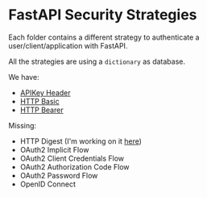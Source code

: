 # FastAPI Security Strategies

Each folder contains a different strategy to authenticate a user/client/application with FastAPI.

All the strategies are using a `dictionary` as database.

We have:

* [APIKey Header](api_key)
* [HTTP Basic](http_basic)
* [HTTP Bearer](https://github.com/tiangolo/fastapi/blob/master/tests/test_security_http_bearer.py)

Missing:

* HTTP Digest (I'm working on it [here](https://github.com/tiangolo/fastapi/pull/3071))
* OAuth2 Implicit Flow
* OAuth2 Client Credentials Flow
* OAuth2 Authorization Code Flow
* OAuth2 Password Flow
* OpenID Connect
